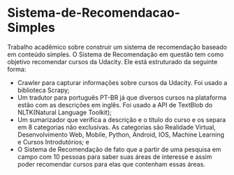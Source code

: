 # Sistema-de-Recomendacao-Simples
Trabalho acadêmico sobre construir um sistema de recomendação baseado em conteúdo simples.
O Sistema de Recomendação em questão tem como objetivo recomendar cursos da Udacity.
Ele está estruturado da seguinte forma:
- Crawler para capturar informações sobre cursos da Udacity. Foi usado a biblioteca Scrapy;
- Um tradutor para português PT-BR já que diversos cursos na plataforma estão com as descrições em inglês. Foi usado a API de TextBlob do NLTK(Natural Language Toolkit);
- Um sumarizador que verifica a descrição e o título do curso e os separa em 8 categorias não exclusivas. As categorias são Realidade Virtual, Desenvolvimento Web, Mobile, Python, Android, IOS, Machine Learning e Cursos Introdutórios; e
- O Sistema de Recomendação de fato que a partir de uma pesquisa em campo com 10 pessoas para saber suas áreas de interesse e assim poder recomendar cursos para elas que contenham essas áreas.
